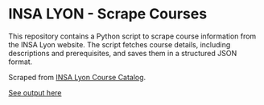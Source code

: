 # INSA LYON - Scrape Courses

This repository contains a Python script to scrape course information from the INSA Lyon website. The script fetches course details, including descriptions and prerequisites, and saves them in a structured JSON format.

Scraped from [INSA Lyon Course Catalog](https://www.insa-lyon.fr/en/formation/offre-de-formation).

[See output here](./output/index.md)